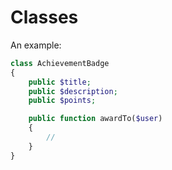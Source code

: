 # Classes

An example:

```php
class AchievementBadge
{
    public $title;
    public $description;
    public $points;

    public function awardTo($user)
    {
        //
    }
}
```
